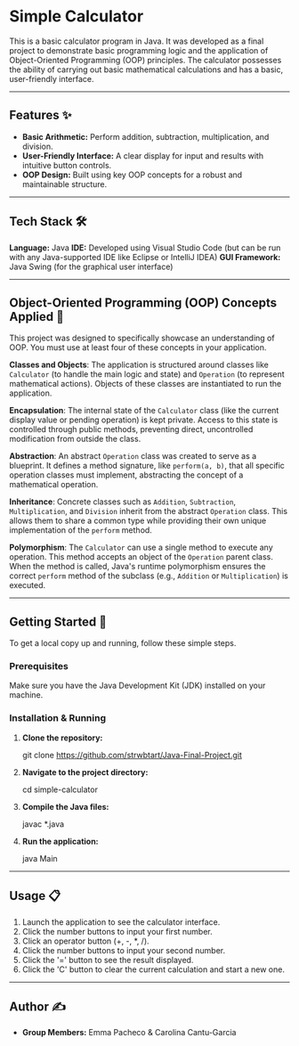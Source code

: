 # Simple Calculator

This is a basic calculator program in Java. It was developed as a final project to demonstrate basic programming logic and the application of Object-Oriented Programming (OOP) principles. The calculator possesses the ability of carrying out basic mathematical calculations and has a basic, user-friendly interface.

-----

## Features ✨

  * **Basic Arithmetic:** Perform addition, subtraction, multiplication, and division.
  * **User-Friendly Interface:** A clear display for input and results with intuitive button controls.
  * **OOP Design:** Built using key OOP concepts for a robust and maintainable structure.

-----

## Tech Stack 🛠️

  **Language:** Java
  **IDE:** Developed using Visual Studio Code (but can be run with any Java-supported IDE like Eclipse or IntelliJ IDEA)
  **GUI Framework:** Java Swing (for the graphical user interface)

-----

## Object-Oriented Programming (OOP) Concepts Applied 🧠

This project was designed to specifically showcase an understanding of OOP. 
You must use at least four of these concepts in your application.

  **Classes and Objects**: The application is structured around classes like `Calculator` (to handle the main logic and state) and `Operation` (to represent mathematical actions). Objects of these classes are instantiated to run the application.

  **Encapsulation**: The internal state of the `Calculator` class (like the current display value or pending operation) is kept private. Access to this state is controlled through public methods, preventing direct, uncontrolled modification from outside the class.

  **Abstraction**: An abstract `Operation` class was created to serve as a blueprint. It defines a method signature, like `perform(a, b)`, that all specific operation classes must implement, abstracting the concept of a mathematical operation.

  **Inheritance**: Concrete classes such as `Addition`, `Subtraction`, `Multiplication`, and `Division` inherit from the abstract `Operation` class. This allows them to share a common type while providing their own unique implementation of the `perform` method.

  **Polymorphism**: The `Calculator` can use a single method to execute any operation. This method accepts an object of the `Operation` parent class. When the method is called, Java's runtime polymorphism ensures the correct `perform` method of the subclass (e.g., `Addition` or `Multiplication`) is executed.

-----

## Getting Started 🚀

To get a local copy up and running, follow these simple steps.

### Prerequisites

Make sure you have the Java Development Kit (JDK) installed on your machine.

### Installation & Running

1.  **Clone the repository:**
    
    git clone https://github.com/strwbtart/Java-Final-Project.git
    
2.  **Navigate to the project directory:**
    
    cd simple-calculator
    
3.  **Compile the Java files:**
    
    javac *.java
    
4.  **Run the application:**
    
    java Main
    

-----

## Usage 📋

1.  Launch the application to see the calculator interface.
2.  Click the number buttons to input your first number.
3.  Click an operator button (+, -, \*, /).
4.  Click the number buttons to input your second number.
5.  Click the '=' button to see the result displayed.
6.  Click the 'C' button to clear the current calculation and start a new one.

-----


## Author ✍️

  * **Group Members:** Emma Pacheco & Carolina Cantu-Garcia